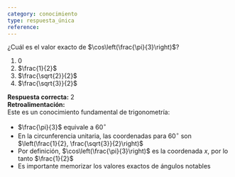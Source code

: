 ```yaml
---
category: conocimiento
type: respuesta_única
reference:
---
```


¿Cuál es el valor exacto de $\cos\left(\frac{\pi}{3}\right)$?

1. $0$  
2. $\frac{1}{2}$  
3. $\frac{\sqrt{2}}{2}$  
4. $\frac{\sqrt{3}}{2}$  

**Respuesta correcta:** 2  
**Retroalimentación:**  
Este es un conocimiento fundamental de trigonometría:
- $\frac{\pi}{3}$ equivale a $60^\circ$
- En la circunferencia unitaria, las coordenadas para $60^\circ$ son $\left(\frac{1}{2}, \frac{\sqrt{3}}{2}\right)$
- Por definición, $\cos\left(\frac{\pi}{3}\right)$ es la coordenada $x$, por lo tanto $\frac{1}{2}$
- Es importante memorizar los valores exactos de ángulos notables
